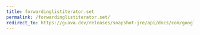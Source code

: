```yaml
---
title: forwardinglistiterator.set
permalink: /forwardinglistiterator.set/
redirect_to: https://guava.dev/releases/snapshot-jre/api/docs/com/google/common/collect/ForwardingListIterator.html#set-E-
---
```


